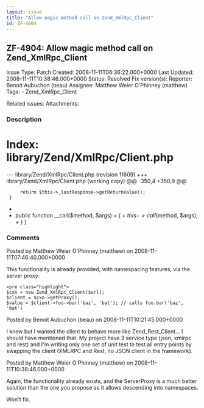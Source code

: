 ```yaml
---
layout: issue
title: "Allow magic method call on Zend_XmlRpc_Client"
id: ZF-4904
---
```


ZF-4904: Allow magic method call on Zend\_XmlRpc\_Client
--------------------------------------------------------

 Issue Type: Patch Created: 2008-11-11T06:36:22.000+0000 Last Updated: 2008-11-11T10:38:46.000+0000 Status: Resolved Fix version(s): 
 Reporter:  Benoit Aubuchon (beau)  Assignee:  Matthew Weier O'Phinney (matthew)  Tags: - Zend\_XmlRpc\_Client
 
 Related issues: 
 Attachments: 
### Description

Index: library/Zend/XmlRpc/Client.php
=====================================

--- library/Zend/XmlRpc/Client.php (revision 11609) +++ library/Zend/XmlRpc/Client.php (working copy) @@ -350,4 +350,9 @@

 
         return $this->_lastResponse->getReturnValue();
     }


+  
 + public function \_\_call($method, $args) + { + $this->call($method, $args); + } }

 

 

### Comments

Posted by Matthew Weier O'Phinney (matthew) on 2008-11-11T07:46:40.000+0000

This functionality is already provided, with namespacing features, via the server proxy:

 
    <pre class="highlight">
    $cxn = new Zend_XmlRpc_Client($url);
    $client = $cxn->getProxy();
    $value = $client->foo->bar('baz', 'bat'); // calls foo.bar('baz', 'bat')


 

 

Posted by Benoit Aubuchon (beau) on 2008-11-11T10:21:45.000+0000

I knew but I wanted the client to behave more like Zend\_Rest\_Client... I should have mentioned that. My project have 3 service type (json, xmlrpc and rest) and I'm writing only one set of unit test to test all entry points by swapping the client (XMLRPC and Rest, no JSON client in the framework).

 

 

Posted by Matthew Weier O'Phinney (matthew) on 2008-11-11T10:38:46.000+0000

Again, the functionality already exists, and the ServerProxy is a much better solution than the one you propose as it allows descending into namespaces.

Won't fix.

 

 